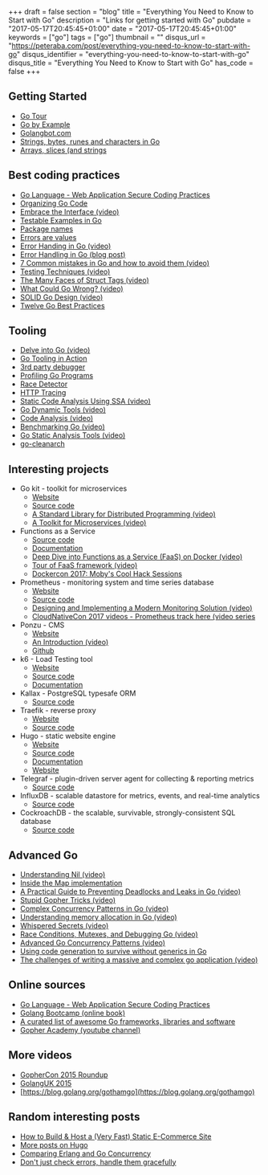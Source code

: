 +++
draft = false
section = "blog"
title = "Everything You Need to Know to Start with Go"
description = "Links for getting started with Go"
pubdate = "2017-05-17T20:45:45+01:00"
date = "2017-05-17T20:45:45+01:00"
keywords = ["go"]
tags = ["go"]
thumbnail = ""
disqus_url = "https://peteraba.com/post/everything-you-need-to-know-to-start-with-go"
disqus_identifier = "everything-you-need-to-know-to-start-with-go"
disqus_title = "Everything You Need to Know to Start with Go"
has_code = false
+++

## Getting Started

 - [Go Tour](https://golang.org/)
 - [Go by Example](https://gobyexample.com/)
 - [Golangbot.com](https://golangbot.com/learn-golang-series/)
 - [Strings, bytes, runes and characters in Go](https://blog.golang.org/strings)
 - [Arrays, slices (and strings](https://blog.golang.org/slices)

## Best coding practices

 - [Go Language - Web Application Secure Coding Practices](https://checkmarx.gitbooks.io/go-scp/)
 - [Organizing Go Code](https://blog.golang.org/organizing-go-code)
 - [Embrace the Interface (video)](https://www.youtube.com/watch?v=xyDkyFjzFVc)
 - [Testable Examples in Go](https://blog.golang.org/examples)
 - [Package names](https://blog.golang.org/package-names)
 - [Errors are values](https://blog.golang.org/errors-are-values)
 - [Error Handing in Go (video)](https://vimeo.com/115782573)
 - [Error Handling in Go (blog post)](https://blog.golang.org/error-handling-and-go)
 - [7 Common mistakes in Go and how to avoid them (video)](https://vimeo.com/115776445)
 - [Testing Techniques (video)](https://www.youtube.com/watch?v=ndmB0bj7eyw)
 - [The Many Faces of Struct Tags (video)](https://www.youtube.com/watch?v=_SCRvMunkdA)
 - [What Could Go Wrong? (video)](https://www.youtube.com/watch?v=VC3QXZ-x5yI)
 - [SOLID Go Design (video)](https://www.youtube.com/watch?v=zzAdEt3xZ1M)
 - [Twelve Go Best Practices](https://www.youtube.com/watch?v=8D3Vmm1BGoY)

## Tooling

 - [Delve into Go (video)](https://www.youtube.com/watch?v=InG72scKPd4)
 - [Go Tooling in Action](https://www.youtube.com/watch?v=uBjoTxosSys)
 - [3rd party debugger](https://github.com/derekparker/delve)
 - [Profiling Go Programs](https://blog.golang.org/profiling-go-programs)
 - [Race Detector](https://blog.golang.org/race-detector)
 - [HTTP Tracing](https://blog.golang.org/http-tracing)
 - [Static Code Analysis Using SSA (video)](https://www.youtube.com/watch?v=D2-gaMvWfQY)
 - [Go Dynamic Tools (video)](https://www.youtube.com/watch?v=a9xrxRsIbSU)
 - [Code Analysis (video)](https://blog.golang.org/gouk15)
 - [Benchmarking Go (video)](https://vimeo.com/114975899)
 - [Go Static Analysis Tools (video)](https://vimeo.com/114736889)
 - [go-cleanarch](https://github.com/roblaszczak/go-cleanarch)

## Interesting projects

 - Go kit - toolkit for microservices
   - [Website](https://gokit.io/)
   - [Source code](https://github.com/go-kit/kit)
   - [A Standard Library for Distributed Programming (video)](https://github.com/go-kit/kit)
   - [A Toolkit for Microservices (video)](https://www.youtube.com/watch?v=aL6sd4d4hxk)
 - Functions as a Service
   - [Source code](https://github.com/alexellis/faas)
   - [Documentation](http://docs.get-faas.com/)
   - [Deep Dive into Functions as a Service (FaaS) on Docker (video)](https://www.youtube.com/watch?v=sp1B7l5mEzc)
   - [Tour of FaaS framework (video)](https://www.youtube.com/watch?v=BK076ChLKKE)
   - [Dockercon 2017: Moby's Cool Hack Sessions](https://blog.docker.com/2017/04/dockercon-2017-mobys-cool-hack-sessions/)
 - Prometheus - monitoring system and time series database
   - [Website](https://prometheus.io/)
   - [Source code](https://github.com/prometheus/prometheus)
   - [Designing and Implementing a Modern Monitoring Solution (video)](https://www.youtube.com/watch?v=1V7eJ0jN8-E)
   - [CloudNativeCon 2017 videos - Prometheus track here (video series](https://www.youtube.com/watch?v=uV_sh7_lVw8&list=PLqm7NmbgjUExeDZU8xb2nxz-ysnjuC2Mz&index=1)
 - Ponzu - CMS
   - [Website](https://docs.ponzu-cms.org/)
   - [An Introduction (video)](https://www.youtube.com/watch?v=T_1ncPoLgrg)
   - [Github](https://github.com/ponzu-cms/ponzu)
 - k6 - Load Testing tool
   - [Website](https://k6.io/)
   - [Source code](https://github.com/loadimpact/k6)
   - [Documentation](https://docs.k6.io/)
 - Kallax - PostgreSQL typesafe ORM
   - [Source code](https://github.com/src-d/go-kallax)
 - Traefik - reverse proxy
   - [Website](https://traefik.io/)
   - [Source code](https://github.com/containous/traefik)
 - Hugo - static website engine
   - [Website](https://gohugo.io/)
   - [Source code](https://github.com/spf13/hugo)
   - [Documentation](http://gohugo.io/overview/introduction/)
   - [Website](https://gohugo.io/)
 - Telegraf - plugin-driven server agent for collecting & reporting metrics
   - [Source code](https://github.com/influxdata/telegraf)
 - InfluxDB - scalable datastore for metrics, events, and real-time analytics
   - [Source code](https://github.com/influxdata/influxdb)
 - CockroachDB - the scalable, survivable, strongly-consistent SQL database
   - [Source code](https://github.com/cockroachdb/cockroach)

## Advanced Go

 - [Understanding Nil (video)](https://www.youtube.com/watch?v=ynoY2xz-F8s)
 - [Inside the Map implementation](https://www.youtube.com/watch?v=Tl7mi9QmLns)
 - [A Practical Guide to Preventing Deadlocks and Leaks in Go (video)](https://www.youtube.com/watch?v=3EW1hZ8DVyw)
 - [Stupid Gopher Tricks (video)](https://www.youtube.com/watch?v=UECh7X07m6E)
 - [Complex Concurrency Patterns in Go (video)](https://www.youtube.com/watch?v=2HOO5gIgyMg)
 - [Understanding memory allocation in Go (video)](https://www.youtube.com/watch?v=zjoieOpy5hE)
 - [Whispered Secrets (video)](https://www.youtube.com/watch?v=ViBRx-F4Z2U)
 - [Race Conditions, Mutexes, and Debugging Go (video)](https://vimeo.com/116108566)
 - [Advanced Go Concurrency Patterns (video)](https://www.youtube.com/watch?v=QDDwwePbDtw)
 - [Using code generation to survive without generics in Go](https://www.calhoun.io/using-code-generation-to-survive-without-generics-in-go/)
 - [The challenges of writing a massive and complex go application (video)](https://www.youtube.com/watch?v=hWNwI5q01gI)

## Online sources

 - [Go Language - Web Application Secure Coding Practices](https://checkmarx.gitbooks.io/go-scp/)
 - [Golang Bootcamp (online book)](http://www.golangbootcamp.com/book)
 - [A curated list of awesome Go frameworks, libraries and software](https://awesome-go.com/)
 - [Gopher Academy (youtube channel)](https://www.youtube.com/channel/UCx9QVEApa5BKLw9r8cnOFEA)

## More videos

 - [GopherCon 2015 Roundup](https://blog.golang.org/gophercon2015)
 - [GolangUK 2015](https://blog.golang.org/gouk15)
 - [https://blog.golang.org/gothamgo](https://blog.golang.org/gothamgo)

## Random interesting posts

 - [How to Build & Host a (Very Fast) Static E-Commerce Site](https://snipcart.com/blog/hugo-tutorial-static-site-ecommerce)
 - [More posts on Hugo](https://gohugo.io/community/press/)
 - [Comparing Erlang and Go Concurrency](https://www.youtube.com/watch?v=2yiKUIDFc2I)
 - [Don't just check errors, handle them gracefully](https://www.youtube.com/watch?v=lsBF58Q-DnY)

